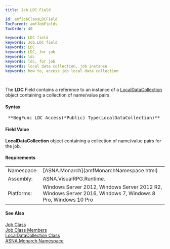 ```yaml
---
title: Job.LDC Field

Id: amfJobClassLDCField
TocParent: amfJobFields
TocOrder: 40

keywords: LDC field
keywords: Job.LDC field
keywords: LDC
keywords: LDC, for job
keywords: ldc
keywords: ldc, for job
keywords: local data collection, job instance
keywords: how to, access job local data collection

---
```


The **LDC** Field contains a reference to an instance of a [ LocalDataCollection](amfLocalDataCollectionClass.html) object containing a collection of name/value pairs.

#### Syntax
<pre class="prettyprint"> **BegFunc LDC Access(*Public) Type(LocalDataCollection)**       </pre>

#### Field Value
**LocalDataCollection** object containing a collection of name/value pairs for the job.
<!-- start -->

#### Requirements
<table class="dttable" cellspacing="0" cellpadding="4" width="60%">
           <colgroup>
            <col width="15%" style="font-weight:bold" />
            <col width="85%" />
          </colgroup>
          <tr>
            <td>Namespace:</td>
            <td>[ASNA.Monarch](amfMonarchNamespace.html)</td>
          </tr>
          <tr>
            <td>Assembly:</td>
            <td>ASNA.VisualRPG.Runtime.</td>
          </tr>
         <tr>
            <td>Platforms:</td>
            <td>Windows Server 2012, Windows Server 2012 R2, Windows Server 2016, Windows 7, Windows 8 Pro, Windows 10 Pro</td>
         </tr>
</table>

<!-- end -->

#### See Also
[Job Class](amfJobClass.html) <br /> [Job Class Members](amfJobMembers.html) <br /> [ LocalDataCollection Class](amfLocalDataCollectionClass.html) <br /> [ASNA.Monarch Namespace](amfMonarchNamespace.html) 
